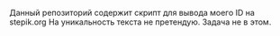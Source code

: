 Данный репозиторий содержит скрипт для вывода моего ID на stepik.org
На уникальность текста не претендую. Задача не в этом.